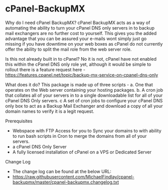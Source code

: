 cPanel-BackupMX
=====================
Why do I need cPanel BackupMX?
cPanel BackupMX acts as a way of automating the ability to turn your cPanel DNS only servers in to backup mail exchangers are no further cost to yourself. This gives you the added advantage that you can be assured your e-mails wont simply just go missing if you have downtime on your web boxes as cPanel do not currently offer the ability to split the mail role from the web server role.

Is this not already built in to cPanel?
No it is not, cPanel have not enabled this within the cPanel DNS only role yet, although it would be simple to rollout there is a feature request here -
https://features.cpanel.net/topic/backup-mx-service-on-cpanel-dns-only

What does it do?
This package is made up of three scripts -
a. One that operates on the Web server containing your hosting packages.
b. A cron job that collates all of your servers in to a single downloadable list for all of your cPanel DNS Only servers.
c A set of cron jobs to configure your cPanel DNS only box to act as a Backup Mail Exchanger and download a copy of all your domain names to verify it is a legit request.

Prerequisites
- Webspace with FTP Access for you to Sync your domains to with ability to run bash scripts in Cron to merge the domains from all of your servers.
- a cPanel DNS Only Server
- A fully licensed installation of cPanel on a VPS or Dedicated Server

Change Log
- The change log can be found at the below URL:
- https://raw.githubusercontent.com/MichaelFindlay/cpanel-backupmx/master/cpanel-backupmx.changelog.txt